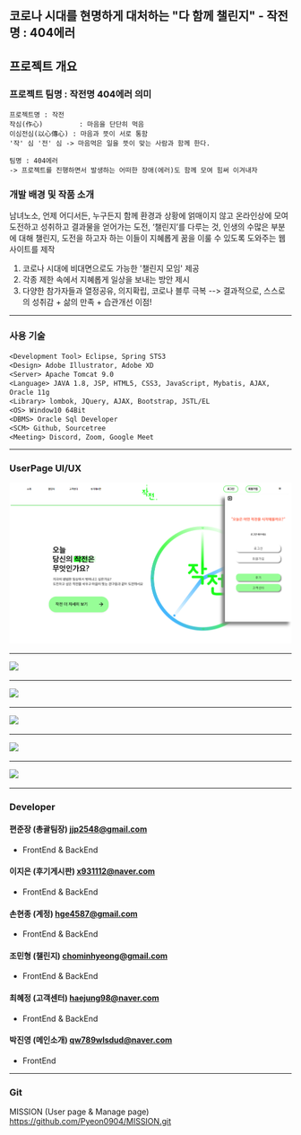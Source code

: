 ## 코로나 시대를 현명하게 대처하는 "다 함께 챌린지" - 작전명 : 404에러

## 프로젝트 개요
### 프로젝트 팀명 : 작전명 404에러 의미
```
프로젝트명 : 작전
작심(作心)         : 마음을 단단히 먹음
이심전심(以心傳心) : 마음과 뜻이 서로 통함
'작' 심 '전' 심 -> 마음먹은 일을 뜻이 맞는 사람과 함께 한다. 
```

```
팀명 : 404에러
-> 프로젝트를 진행하면서 발생하는 어떠한 장애(에러)도 함께 모여 힘써 이겨내자
```

### 개발 배경 및 작품 소개
남녀노소, 언제 어디서든, 누구든지 함께 환경과 상황에 얽매이지 않고 온라인상에 모여 도전하고 성취하고 결과물을 얻어가는 도전, ‘챌린지’를 다루는 것, 인생의 수많은 부분에 대해 챌린지, 도전을 하고자 하는 이들이 지혜롭게 꿈을 이룰 수 있도록 도와주는 웹사이트를 제작

1) 코로나 시대에 비대면으로도 가능한 '챌린지 모임' 제공
2) 각종 제한 속에서 지혜롭게 일상을 보내는 방안 제시
3) 다양한 참가자들과 열정공유, 의지확립, 코로나 블루 극복
--> 결과적으로, 스스로의 성취감 + 삶의 만족 + 습관개선 이점!

***

### 사용 기술
```
<Development Tool> Eclipse, Spring STS3
<Design> Adobe Illustrator, Adobe XD
<Server> Apache Tomcat 9.0
<Language> JAVA 1.8, JSP, HTML5, CSS3, JavaScript, Mybatis, AJAX, Oracle 11g
<Library> lombok, JQuery, AJAX, Bootstrap, JSTL/EL
<OS> Window10 64Bit
<DBMS> Oracle Sql Developer
<SCM> Github, Sourcetree
<Meeting> Discord, Zoom, Google Meet
```

***
  
### UserPage UI/UX
<img src="MISSIONPOSSIBLE_Back/src/main/webapp/resources/images/readmeImages/mainPage.png"></img>
***
<img src="MISSIONPOSSIBLE_Back/WebContent/resources/images/readmeImages/developerList.png"></img>
***
<img src="MISSIONPOSSIBLE_Back/WebContent/resources/images/readmeImages/challengList.png"></img>
***
<img src="MISSIONPOSSIBLE_Back/WebContent/resources/images/readmeImages/challengeDetail.png"></img>
***
<img src="MISSIONPOSSIBLE_Back/WebContent/resources/images/readmeImages/board.png"></img>
***
<img src="MISSIONPOSSIBLE_Back/WebContent/resources/images/readmeImages/review.png"></img>
***

### Developer

#### 편준장 (총괄팀장) jjp2548@gmail.com
- FrontEnd & BackEnd

#### 이지은 (후기게시판) x931112@naver.com
- FrontEnd & BackEnd

#### 손현종 (계정) hge4587@gmail.com
- FrontEnd & BackEnd

#### 조민형 (챌린지) chominhyeong@gmail.com
- FrontEnd & BackEnd

#### 최혜정 (고객센터) haejung98@naver.com
- FrontEnd & BackEnd

#### 박진영 (메인소개) qw789wlsdud@naver.com
- FrontEnd

***

### Git
MISSION (User page & Manage page)
https://github.com/Pyeon0904/MISSION.git
